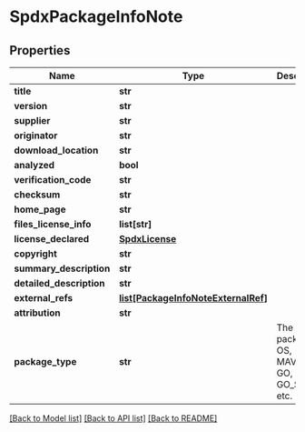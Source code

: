 # SpdxPackageInfoNote

## Properties
Name | Type | Description | Notes
------------ | ------------- | ------------- | -------------
**title** | **str** |  | [optional] 
**version** | **str** |  | [optional] 
**supplier** | **str** |  | [optional] 
**originator** | **str** |  | [optional] 
**download_location** | **str** |  | [optional] 
**analyzed** | **bool** |  | [optional] 
**verification_code** | **str** |  | [optional] 
**checksum** | **str** |  | [optional] 
**home_page** | **str** |  | [optional] 
**files_license_info** | **list[str]** |  | [optional] 
**license_declared** | [**SpdxLicense**](SpdxLicense.md) |  | [optional] 
**copyright** | **str** |  | [optional] 
**summary_description** | **str** |  | [optional] 
**detailed_description** | **str** |  | [optional] 
**external_refs** | [**list[PackageInfoNoteExternalRef]**](PackageInfoNoteExternalRef.md) |  | [optional] 
**attribution** | **str** |  | [optional] 
**package_type** | **str** | The type of package: OS, MAVEN, GO, GO_STDLIB, etc. | [optional] 

[[Back to Model list]](../README.md#documentation-for-models) [[Back to API list]](../README.md#documentation-for-api-endpoints) [[Back to README]](../README.md)


